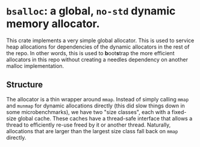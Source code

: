 # `bsalloc`: a global, `no-std` dynamic memory allocator.

This crate implements a very simple global allocator. This is used to
service heap allocations for dependencies of the dynamic allocators in
the rest of the repo. In other words, this is used to **b**oot**s**trap
the more efficient allocators in this repo without creating a needles
dependency on another malloc implementation.

## Structure

The allocator is a thin wrapper around `mmap`. Instead of simply calling
`mmap` and `munmap` for dynamic allocations directly (this did slow
things down in some microbenchmarks), we have two "size classes",
each with a fixed-size global cache. These caches have a thread-safe
interface that allows a thread to efficiently re-use freed by it or
another thread. Naturally, allocations that are larger than the largest
size class fall back on `mmap` directly.
